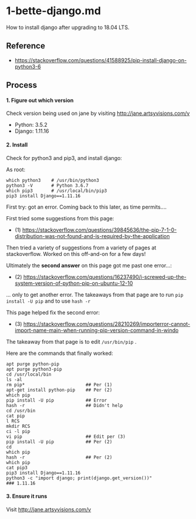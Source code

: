 
# 1-bette-django.md

How to install django after upgrading to 18.04 LTS.

## Reference

- https://stackoverflow.com/questions/41588925/pip-install-django-on-python3-6

## Process

#### 1. Figure out which version

Check version being used on jane by visiting http://jane.artsyvisions.com/v

- Python: 3.5.2
- Django: 1.11.16

#### 2. Install

Check for python3 and pip3, and install django:

As root:
```
which python3    # /usr/bin/python3
python3 -V       # Python 3.6.7
which pip3       # /usr/local/bin/pip3
pip3 install Django==1.11.16
```

First try: got an error.
Coming back to this later, as time permits....

First tried some suggestions from this page:

- (1) https://stackoverflow.com/questions/39845636/the-pip-7-1-0-distribution-was-not-found-and-is-required-by-the-application

Then tried a variety of suggestions from a variety of pages at stackoverflow.
Worked on this off-and-on for a few days!

Ultimately the **second answer** on this page got me past one error...:

- (2) https://stackoverflow.com/questions/16237490/i-screwed-up-the-system-version-of-python-pip-on-ubuntu-12-10

... only to get another error.
The takeaways from that page are to run `pip install -U pip` and to use `hash -r`

This page helped fix the second error:

- (3) https://stackoverflow.com/questions/28210269/importerror-cannot-import-name-main-when-running-pip-version-command-in-windo

The takeaway from that page is to edit `/usr/bin/pip` .

Here are the commands that finally worked:

```
apt purge python-pip
apt purge python3-pip
cd /usr/local/bin
ls -al
rm pip*                       ## Per (1)
apt-get install python-pip    ## Per (2)
which pip
pip install -U pip            ## Error
hash -r                       ## Didn't help
cd /usr/bin
cat pip
l RCS
mkdir RCS
ci -l pip
vi pip                        ## Edit per (3)
pip install -U pip            ## Per (2)
cd
which pip
hash -r                       ## Per (2)
which pip
cat pip3
pip3 install Django==1.11.16
python3 -c "import django; print(django.get_version())"
### 1.11.16
```

#### 3. Ensure it runs

Visit http://jane.artsyvisions.com/v

